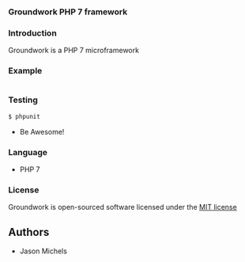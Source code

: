 ### Groundwork PHP 7 framework

### Introduction
Groundwork is a PHP 7 microframework

### Example
```php

```

### Testing
```sh
$ phpunit
```
- Be Awesome!

### Language
 - PHP 7

### License

Groundwork is open-sourced software licensed under the [MIT license](http://opensource.org/licenses/MIT)

Authors
----
- Jason Michels
